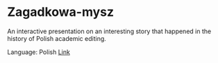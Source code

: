 # Zagadkowa-mysz

An interactive presentation on an interesting story that happened in the history of Polish academic editing.

Language: Polish
<a href="https://johnniego.github.io/Zagadkowa-mysz/" target="_blank">Link</a>
